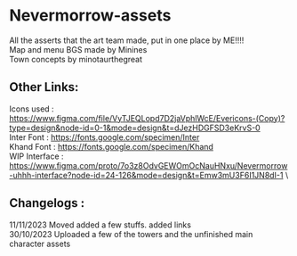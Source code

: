 # Nevermorrow-assets
All the asserts that the art team made, put in one place by ME!!!!\
Map and menu BGS made by Minines\
Town concepts by minotaurthegreat

## Other Links:
Icons used : https://www.figma.com/file/VyTJEQLopd7D2jaVphlWcE/Evericons-(Copy)?type=design&node-id=0-1&mode=design&t=dJezHDGFSD3eKrvS-0 \
Inter Font : https://fonts.google.com/specimen/Inter \
Khand Font : https://fonts.google.com/specimen/Khand \
WIP Interface : https://www.figma.com/proto/7o3z8OdvGEWOmOcNauHNxu/Nevermorrow-uhhh-interface?node-id=24-126&mode=design&t=Emw3mU3F6I1JN8dI-1 \

## Changelogs :
11/11/2023 Moved added a few stuffs. added links\
30/10/2023 Uploaded a few of the towers and the unfinished main character assets
